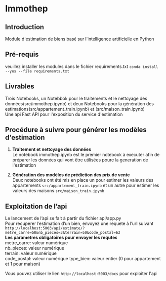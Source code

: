 # Immothep
## Introduction
Module d'estimation de biens basé sur l'intelligence artificielle en Python

## Pré-requis
veuillez installer les modules dans le fichier requirements.txt `conda install --yes --file requirements.txt`  

## Livrables  
Trois Notebooks, un Notebbok pour le traitements et le nettoyage des données(src/immothep.ipynb) et deux Notebooks pour la génération des estimations(src/appartement_train.ipynb) et (src/maison_train.ipynb)  
Une api Fast API pour l'exposition du service d'estimation  

## Procédure à suivre pour générer les modèles d'estimation  
1. **Traitement et nettoyage des données**   
Le notebook immothep.ipynb est le premier notebook à executer afin de préparer les données qui vont être utilisées poure la generation de l'estimation  

2. **Génération des modèles de prédiction des prix de vente**  
Deux notebooks ont été mis en place un pour estimer les valeurs des appartements `src/appartement_train.ipynb` et un autre pour estimer les valeurs des maisons `src/maison_train.ipynb`  

## Exploitation de l’api  
Le lancement de l’api se fait à partir du fichier api/app.py  
Pour recuperer l’estimation d’un bien, envoyez une requete à l’url suivant  
`http://localhost:5003/api/estimate/?metre_carre=50&nb_pieces=3&terrain=50&code_postal=63`  
**Les parametres obligatoires pour envoyer les requtes**  
metre_carre: valeur numérique  
nb_pieces: valeur numérique  
terrain: valeur numérique  
code_postal: valeur numérique
type_bien: valeur entier (0 pour appartement et 1 pour maison)  

Vous pouvez utiliser le lien `http://localhost:5003/docs` pour exploiter l'api

